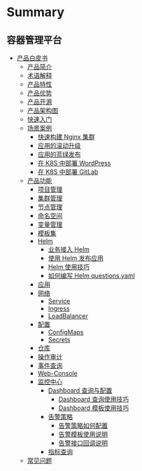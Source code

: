 # Summary

## 容器管理平台
* [产品白皮书]()
    * [产品简介](产品白皮书/Introduction/README.md)
    * [术语解释](产品白皮书/Concepts/Concepts_Terminology.md)
    * [产品特性](产品白皮书/Function/features.md)
    * [产品优势](产品白皮书/Function/superiority.md)
    * [产品开源](产品白皮书/Function/opensource.md)
    * [产品架构图](产品白皮书/ProductArchitecture/Architecture.md)
    * [快速入门](产品白皮书/QuickStart/QuickStart.md)
    * [场景案例]()
        * [快速构建 Nginx 集群](产品白皮书/Scenes/Bcs_deploy_nginx_cluster.md)
        * [应用的滚动升级](产品白皮书/Scenes/Bcs_app_Rolling_Update_Deployment.md)
        * [应用的蓝绿发布](产品白皮书/Scenes/Bcs_blue_green_deployment.md)
        * [在 K8S 中部署 WordPress](产品白皮书/Scenes/Deploy_wordpress.md)
        * [在 K8S 中部署 GitLab](产品白皮书/Scenes/Deploy_gitlab_ce.md)
    * [产品功能]()
        * [项目管理](产品白皮书/Function/project_management.md)
        * [集群管理](产品白皮书/Function/cluster_management.md)
        * [节点管理](产品白皮书/Function/node_management.md)
        * [命名空间](产品白皮书/Function/namespace.md)
        * [变量管理](产品白皮书/Function/variable_management.md)
        * [模板集](产品白皮书/Function/templatesets.md)
        * [Helm]()
            * [业务接入 Helm](产品白皮书/Function/helm/ServiceAccess.md)
            * [使用 Helm 发布应用](产品白皮书/Function/helm/Release.md)
            * [Helm 使用技巧](产品白皮书/Function/helm/Skills.md)
            * [如何编写 Helm questions.yaml](产品白皮书/Function/helm/WriteQuestionsYaml.md)
        * [应用](产品白皮书/Function/k8s/Application.md)
        * [网络]()
            * [Service](产品白皮书/Function/k8s/network/Service.md)
            * [Ingress](产品白皮书/Function/k8s/network/Ingress.md)
            * [LoadBalancer](产品白皮书/Function/k8s/network/LoadBalancer.md)
        * [配置]()
            * [ConfigMaps](产品白皮书/Function/k8s/configuration/ConfigMap.md)
            * [Secrets](产品白皮书/Function/k8s/configuration/Secret.md)
        * [仓库](产品白皮书/Function/image_repo.md)
        * [操作审计](产品白皮书/Function/operation_audit.md)
        * [事件查询](产品白皮书/Function/event_query.md)
        * [Web-Console](产品白皮书/Function/web_console/Description.md)
        * [监控中心]()
            * [Dashboard 查询与配置]()
                * [Dashboard 查询使用技巧](产品白皮书/monitor/Dashboard/DashboardSearch.md)
                * [Dashboard 模板使用技巧](产品白皮书/monitor/Dashboard/DashboardTemplate.md)
            * [告警策略]()
                * [告警策略如何配置](产品白皮书/monitor/AlertingRules/alerting_rules.md)
                * [告警模板使用说明](产品白皮书/monitor/AlertingRules/alerting_template.md)
                * [告警接口回调说明](产品白皮书/monitor/AlertingRules/notice_webhook.md)
            * [指标查询](产品白皮书/monitor/MetricsExplorer/metrics_explorer.md)
    * [常见问题](产品白皮书/FAQ/faq.md)
